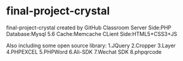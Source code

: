 # final-project-crystal
final-project-crystal created by GitHub Classroom
Server Side:PHP
Database:Mysql 5.6
Cache:Memcache
CLient Side:HTML5+CSS3+JS

Also including some open source library:
1.JQuery
2.Cropper
3.Layer
4.PHPEXCEL
5.PHPWord
6.Ali-SDK
7.Wechat SDK
8.phpqrcode
